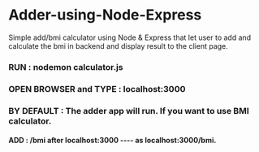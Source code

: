 # Adder-using-Node-Express
Simple add/bmi calculator using Node & Express that let user to add and calculate the bmi in backend and display result to the client page.

### RUN : nodemon calculator.js

### OPEN BROWSER and TYPE : localhost:3000

### BY DEFAULT : The adder app will run. If you want to use BMI calculator.

#### ADD : /bmi after localhost:3000 ---- as localhost:3000/bmi. 

